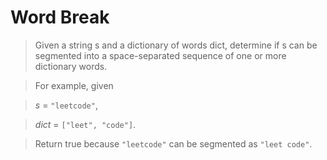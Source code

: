 Word Break
==========

>Given a string s and a dictionary of words dict, determine if s can be 
>segmented into a space-separated sequence of one or more dictionary words.

>For example, given

>_s_ = `"leetcode"`,

>_dict_ = `["leet", "code"]`.

>Return true because `"leetcode"` can be segmented as `"leet code"`.
